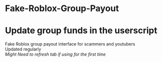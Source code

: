 # Fake-Roblox-Group-Payout
# Update group funds in the userscript
Fake Roblox group payout interface for scammers and youtubers
<br>
Updated regularly
<br>
*Might Need to refresh tab if using for the first time*
